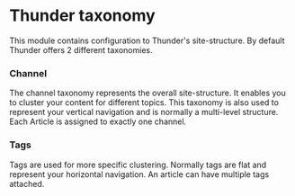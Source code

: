 # Thunder taxonomy

This module contains configuration to Thunder's site-structure. By default Thunder offers 2 different taxonomies.

### Channel
The channel taxonomy represents the overall site-structure. It enables you to cluster your content for different topics.
This taxonomy is also used to represent your vertical navigation and is normally a multi-level structure. Each Article is assigned to exactly one channel.

### Tags
Tags are used for more specific clustering. Normally tags are flat and represent your horizontal navigation. An article can have multiple tags attached.

